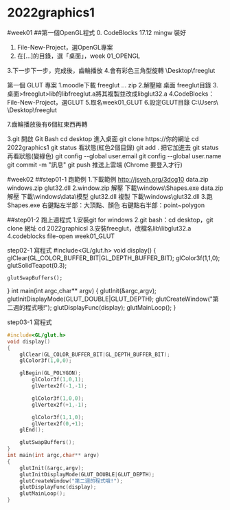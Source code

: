 # 2022graphics1
#week01
##第一個OpenGL程式
0. CodeBlocks 17.12 mingw 裝好
1. File-New-Project，選OpenGL專案
2. 在[...]的目錄，選「桌面」，week 01_OPENGL





3.下一步下一步，完成後，齒輪播放
4.會有彩色三角型旋轉
\Desktop\freeglut



第一個 GLUT 專案
1.moodle下載 freeglut ... zip
2.解壓縮 桌面 freeglut目錄
3.桌面>freeglut>lib的libfreeglut.a將其複製並改成libglut32.a
4.CodeBlocks：File-New-Project，選GLUT
5.取名week01_GLUT
6.設定GLUT目錄 C:\Users\        \Desktop\freeglut





7.齒輪播放後有6個紅東西再轉   




 
3.git
開啟 Git Bash
cd desktop 進入桌面
git clone https://你的網址
cd 2022graphics1 
git status 看狀態(紅色2個目錄)
git add . 把它加進去
git status 再看狀態(變綠色)
git config --global user.email 
git config --global user.name 
git commit -m "訊息"
git push 推送上雲端
(Chrome 要登入才行)

#week02
##step01-1 跑範例
1.下載範例 http://jsyeh.org/3dcg10     data.zip   windows.zip   glut32.dll
2.window.zip  解壓  下載\windows\Shapes.exe
   data.zip  解壓  下載\windows\data\模型
   glut32.dll  複製  下載\windows\glut32.dll
3.跑Shapes.exe
   右鍵點左半部：大頂點、顏色
   右鍵點右半部：point~polygon





##step01-2 跑上週程式
1.安裝git for windows
2.git bash：cd desktop，git clone 網址 cd 2022graphicsl
3.安裝freeglut，改檔名lib\libglut32.a 
4.codeblocks file-open week01_GLUT



step02-1 寫程式
#include<GL/glut.h>
void display()
{
    glClear(GL_COLOR_BUFFER_BIT|GL_DEPTH_BUFFER_BIT);
    glColor3f(1,1,0);
    glutSolidTeapot(0.3);
    
    glutSwapBuffers();
}
int main(int argc,char** argv)
{
    glutInit(&argc,argv);
    glutInitDisplayMode(GLUT_DOUBLE|GLUT_DEPTH);
    glutCreateWindow("第二週的程式哦!");
    glutDisplayFunc(display);
    glutMainLoop();
}



step03-1 寫程式
```c++
#include<GL/glut.h>
void display()
{
    glClear(GL_COLOR_BUFFER_BIT|GL_DEPTH_BUFFER_BIT);
    glColor3f(1,0,0);

    glBegin(GL_POLYGON);
        glColor3f(1,0,1);
        glVertex2f(-1,-1);

        glColor3f(1,0,0);
        glVertex2f(+1,-1);

        glColor3f(1,1,0);
        glVertex2f(0,+1);
    glEnd();

    glutSwapBuffers();
}
int main(int argc,char** argv)
{
    glutInit(&argc,argv);
    glutInitDisplayMode(GLUT_DOUBLE|GLUT_DEPTH);
    glutCreateWindow("第二週的程式哦!");
    glutDisplayFunc(display);
    glutMainLoop();
}

```

